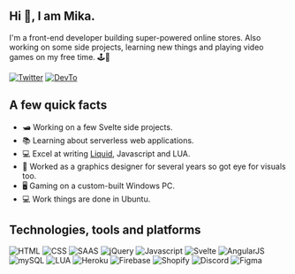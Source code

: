 ## Hi 👋, I am Mika.
I'm a front-end developer building super-powered online stores. Also working on some side projects, learning new things and playing video games on my free time. 🕹🛒

[![Twitter](https://img.shields.io/badge/Twitter-1DA1F2?style=for-the-badge&logo=twitter&logoColor=white)](https://twitter.com/msyyn)
[![DevTo](https://img.shields.io/badge/dev.to-0A0A0A?style=for-the-badge&logo=dev.to&logoColor=white)](https://dev.to/msyyn)

## A few quick facts
- 🛥 Working on a few Svelte side projects.
- 📚 Learning about serverless web applications.
- 💻 Excel at writing [Liquid](https://shopify.github.io/liquid/), Javascript and LUA.
- 🎨 Worked as a graphics designer for several years so got eye for visuals too.
- 🖥️ Gaming on a custom-built Windows PC.
- 💻 Work things are done in Ubuntu.

## Technologies, tools and platforms
![HTML](https://img.shields.io/badge/HTML5-E34F26?style=for-the-badge&logo=html5&logoColor=white)
![CSS](https://img.shields.io/badge/CSS3-1572B6?style=for-the-badge&logo=css3&logoColor=white)
![SAAS](https://img.shields.io/badge/Sass-CC6699?style=for-the-badge&logo=sass&logoColor=white)
![jQuery](https://img.shields.io/badge/jQuery-0769AD?style=for-the-badge&logo=jquery&logoColor=white)
![Javascript](https://img.shields.io/badge/JavaScript-F7DF1E?style=for-the-badge&logo=javascript&logoColor=black)
![Svelte](https://img.shields.io/badge/Svelte-4A4A55?style=for-the-badge&logo=svelte&logoColor=FF3E00)
![AngularJS](https://img.shields.io/badge/AngularJS-E23237?style=for-the-badge&logo=angularjs&logoColor=white)
![mySQL](https://img.shields.io/badge/MySQL-00000F?style=for-the-badge&logo=mysql&logoColor=white)
![LUA](https://img.shields.io/badge/Lua-2C2D72?style=for-the-badge&logo=lua&logoColor=white)
![Heroku](https://img.shields.io/badge/Heroku-430098?style=for-the-badge&logo=heroku&logoColor=white)
![Firebase](https://img.shields.io/badge/Firebase-F5820D?style=for-the-badge&logo=firebase&logoColor=white)
![Shopify](https://img.shields.io/badge/Shopify-7AB55c?style=for-the-badge&logo=shopify&logoColor=white)
![Discord](https://img.shields.io/badge/Discord%20API-7289DA?style=for-the-badge&logo=discord&logoColor=white)
![Figma](https://img.shields.io/badge/Figma-e04a34?style=for-the-badge&logo=figma&logoColor=white)

<!--
![msyyn's github stats](https://github-readme-stats.vercel.app/api?username=msyyn&count_private=true&show_icons=true&include_all_commits=true&hide=contribs,prs,stars,issues)
-->
<!--
![msyyn's stats](https://github-readme-stats.vercel.app/api/wakatime?username=msyyn)
-->
